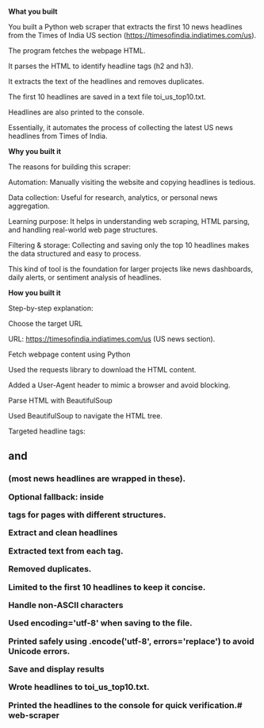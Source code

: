 **What you built**

You built a Python web scraper that extracts the first 10 news headlines from the Times of India US section (https://timesofindia.indiatimes.com/us).

The program fetches the webpage HTML.

It parses the HTML to identify headline tags (h2 and h3).

It extracts the text of the headlines and removes duplicates.

The first 10 headlines are saved in a text file toi_us_top10.txt.

Headlines are also printed to the console.

Essentially, it automates the process of collecting the latest US news headlines from Times of India.

 **Why you built it**
 
The reasons for building this scraper:

Automation: Manually visiting the website and copying headlines is tedious.

Data collection: Useful for research, analytics, or personal news aggregation.

Learning purpose: It helps in understanding web scraping, HTML parsing, and handling real-world web page structures.

Filtering & storage: Collecting and saving only the top 10 headlines makes the data structured and easy to process.

This kind of tool is the foundation for larger projects like news dashboards, daily alerts, or sentiment analysis of headlines.

**How you built it**

Step-by-step explanation:

Choose the target URL

URL: https://timesofindia.indiatimes.com/us (US news section).

Fetch webpage content using Python

Used the requests library to download the HTML content.

Added a User-Agent header to mimic a browser and avoid blocking.

Parse HTML with BeautifulSoup

Used BeautifulSoup to navigate the HTML tree.

Targeted headline tags: <h2> and <h3> (most news headlines are wrapped in these).

Optional fallback: inside <article> tags for pages with different structures.

Extract and clean headlines

Extracted text from each tag.

Removed duplicates.

Limited to the first 10 headlines to keep it concise.

Handle non-ASCII characters

Used encoding='utf-8' when saving to the file.

Printed safely using .encode('utf-8', errors='replace') to avoid Unicode errors.

Save and display results

Wrote headlines to toi_us_top10.txt.

Printed the headlines to the console for quick verification.# web-scraper
